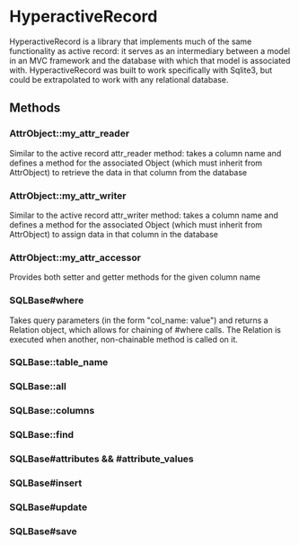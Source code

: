 # HyperactiveRecord
HyperactiveRecord is a library that implements much of the same functionality as active record: it serves as an intermediary between a model in an MVC framework and the database with which that model is associated with. HyperactiveRecord was built to work specifically with Sqlite3, but could be extrapolated to work with any relational database.

## Methods

### AttrObject::my_attr_reader
Similar to the active record attr_reader method: takes a column name and defines a method for the associated Object (which must inherit from AttrObject) to retrieve the data in that column from the database
### AttrObject::my_attr_writer
Similar to the active record attr_writer method: takes a column name and defines a method for the associated Object (which must inherit from AttrObject) to assign data in that column in the database
### AttrObject::my_attr_accessor
Provides both setter and getter methods for the given column name

### SQLBase#where
Takes query parameters (in the form "col_name: value") and returns a Relation object, which allows for chaining of #where calls. The Relation is executed when another, non-chainable method is called on it.

### SQLBase::table_name
### SQLBase::all
### SQLBase::columns
### SQLBase::find
### SQLBase#attributes && #attribute_values
### SQLBase#insert
### SQLBase#update
### SQLBase#save
